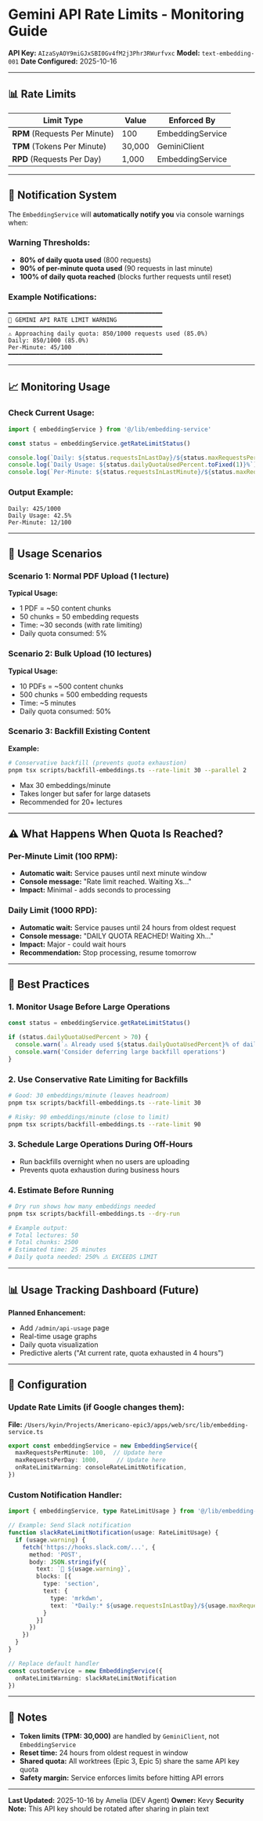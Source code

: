 # Gemini API Rate Limits - Monitoring Guide

**API Key:** `AIzaSyAOY9miGJxSBI0Gv4fM2j3Phr3RWurfvxc`
**Model:** `text-embedding-001`
**Date Configured:** 2025-10-16

---

## 📊 Rate Limits

| Limit Type | Value | Enforced By |
|------------|-------|-------------|
| **RPM** (Requests Per Minute) | 100 | EmbeddingService |
| **TPM** (Tokens Per Minute) | 30,000 | GeminiClient |
| **RPD** (Requests Per Day) | 1,000 | EmbeddingService |

---

## 🔔 Notification System

The `EmbeddingService` will **automatically notify you** via console warnings when:

### Warning Thresholds:
- **80% of daily quota used** (800 requests)
- **90% of per-minute quota used** (90 requests in last minute)
- **100% of daily quota reached** (blocks further requests until reset)

### Example Notifications:

```
━━━━━━━━━━━━━━━━━━━━━━━━━━━━━━━━━━━━━━━━━━━━
🚨 GEMINI API RATE LIMIT WARNING
━━━━━━━━━━━━━━━━━━━━━━━━━━━━━━━━━━━━━━━━━━━━
⚠️ Approaching daily quota: 850/1000 requests used (85.0%)
Daily: 850/1000 (85.0%)
Per-Minute: 45/100
━━━━━━━━━━━━━━━━━━━━━━━━━━━━━━━━━━━━━━━━━━━━
```

---

## 📈 Monitoring Usage

### Check Current Usage:
```typescript
import { embeddingService } from '@/lib/embedding-service'

const status = embeddingService.getRateLimitStatus()

console.log(`Daily: ${status.requestsInLastDay}/${status.maxRequestsPerDay}`)
console.log(`Daily Usage: ${status.dailyQuotaUsedPercent.toFixed(1)}%`)
console.log(`Per-Minute: ${status.requestsInLastMinute}/${status.maxRequestsPerMinute}`)
```

### Output Example:
```
Daily: 425/1000
Daily Usage: 42.5%
Per-Minute: 12/100
```

---

## 🚦 Usage Scenarios

### Scenario 1: Normal PDF Upload (1 lecture)
**Typical Usage:**
- 1 PDF = ~50 content chunks
- 50 chunks = 50 embedding requests
- Time: ~30 seconds (with rate limiting)
- Daily quota consumed: 5%

### Scenario 2: Bulk Upload (10 lectures)
**Typical Usage:**
- 10 PDFs = ~500 content chunks
- 500 chunks = 500 embedding requests
- Time: ~5 minutes
- Daily quota consumed: 50%

### Scenario 3: Backfill Existing Content
**Example:**
```bash
# Conservative backfill (prevents quota exhaustion)
pnpm tsx scripts/backfill-embeddings.ts --rate-limit 30 --parallel 2
```
- Max 30 embeddings/minute
- Takes longer but safer for large datasets
- Recommended for 20+ lectures

---

## ⚠️ What Happens When Quota Is Reached?

### Per-Minute Limit (100 RPM):
- **Automatic wait:** Service pauses until next minute window
- **Console message:** "Rate limit reached. Waiting Xs..."
- **Impact:** Minimal - adds seconds to processing

### Daily Limit (1000 RPD):
- **Automatic wait:** Service pauses until 24 hours from oldest request
- **Console message:** "DAILY QUOTA REACHED! Waiting Xh..."
- **Impact:** Major - could wait hours
- **Recommendation:** Stop processing, resume tomorrow

---

## 🎯 Best Practices

### 1. Monitor Usage Before Large Operations
```typescript
const status = embeddingService.getRateLimitStatus()

if (status.dailyQuotaUsedPercent > 70) {
  console.warn(`⚠️ Already used ${status.dailyQuotaUsedPercent}% of daily quota`)
  console.warn('Consider deferring large backfill operations')
}
```

### 2. Use Conservative Rate Limiting for Backfills
```bash
# Good: 30 embeddings/minute (leaves headroom)
pnpm tsx scripts/backfill-embeddings.ts --rate-limit 30

# Risky: 90 embeddings/minute (close to limit)
pnpm tsx scripts/backfill-embeddings.ts --rate-limit 90
```

### 3. Schedule Large Operations During Off-Hours
- Run backfills overnight when no users are uploading
- Prevents quota exhaustion during business hours

### 4. Estimate Before Running
```bash
# Dry run shows how many embeddings needed
pnpm tsx scripts/backfill-embeddings.ts --dry-run

# Example output:
# Total lectures: 50
# Total chunks: 2500
# Estimated time: 25 minutes
# Daily quota needed: 250% ⚠️ EXCEEDS LIMIT
```

---

## 📊 Usage Tracking Dashboard (Future)

**Planned Enhancement:**
- Add `/admin/api-usage` page
- Real-time usage graphs
- Daily quota visualization
- Predictive alerts ("At current rate, quota exhausted in 4 hours")

---

## 🔧 Configuration

### Update Rate Limits (if Google changes them):

**File:** `/Users/kyin/Projects/Americano-epic3/apps/web/src/lib/embedding-service.ts`

```typescript
export const embeddingService = new EmbeddingService({
  maxRequestsPerMinute: 100,  // Update here
  maxRequestsPerDay: 1000,     // Update here
  onRateLimitWarning: consoleRateLimitNotification,
})
```

### Custom Notification Handler:

```typescript
import { embeddingService, type RateLimitUsage } from '@/lib/embedding-service'

// Example: Send Slack notification
function slackRateLimitNotification(usage: RateLimitUsage) {
  if (usage.warning) {
    fetch('https://hooks.slack.com/...', {
      method: 'POST',
      body: JSON.stringify({
        text: `🚨 ${usage.warning}`,
        blocks: [{
          type: 'section',
          text: {
            type: 'mrkdwn',
            text: `*Daily:* ${usage.requestsInLastDay}/${usage.maxRequestsPerDay} (${usage.dailyQuotaUsedPercent.toFixed(1)}%)`
          }
        }]
      })
    })
  }
}

// Replace default handler
const customService = new EmbeddingService({
  onRateLimitWarning: slackRateLimitNotification
})
```

---

## 📝 Notes

- **Token limits (TPM: 30,000)** are handled by `GeminiClient`, not `EmbeddingService`
- **Reset time:** 24 hours from oldest request in window
- **Shared quota:** All worktrees (Epic 3, Epic 5) share the same API key quota
- **Safety margin:** Service enforces limits before hitting API errors

---

**Last Updated:** 2025-10-16 by Amelia (DEV Agent)
**Owner:** Kevy
**Security Note:** This API key should be rotated after sharing in plain text
